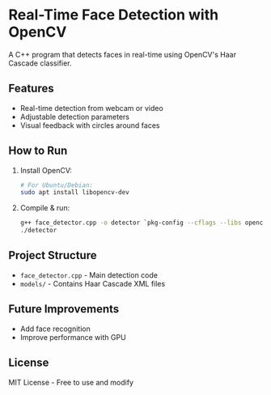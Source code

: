 # Real-Time Face Detection with OpenCV

A C++ program that detects faces in real-time using OpenCV's Haar Cascade classifier.

## Features
- Real-time detection from webcam or video
- Adjustable detection parameters
- Visual feedback with circles around faces

## How to Run
1. Install OpenCV:
   ```bash
   # For Ubuntu/Debian:
   sudo apt install libopencv-dev
   ```
2. Compile & run:
   ```bash
   g++ face_detector.cpp -o detector `pkg-config --cflags --libs opencv4`
   ./detector
   ```

## Project Structure
- `face_detector.cpp` - Main detection code
- `models/` - Contains Haar Cascade XML files

## Future Improvements
- Add face recognition
- Improve performance with GPU

## License
MIT License - Free to use and modify
